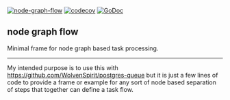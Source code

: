 [![node-graph-flow](https://github.com/WolvenSpirit/node-graph-flow/actions/workflows/go.yml/badge.svg)](https://github.com/WolvenSpirit/node-graph-flow/actions/workflows/go.yml) [![codecov](https://codecov.io/gh/WolvenSpirit/node-graph-flow/branch/main/graph/badge.svg?token=hDXMUdD4L1)](https://codecov.io/gh/WolvenSpirit/node-graph-flow)
[![GoDoc](http://img.shields.io/badge/go-documentation-blue.svg?style=flat-square)](https://pkg.go.dev/github.com/WolvenSpirit/node-graph-flow)

## node graph flow

Minimal frame for node graph based task processing.

---

My intended purpose is to use this with https://github.com/WolvenSpirit/postgres-queue but it is just a few lines of code to provide a frame or example for any sort of node based separation of steps that together can define a task flow.
